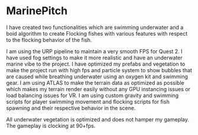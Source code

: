 # MarinePitch

I have created two functionalities which are swimming underwater and a boid algorithm to create Flocking fishes with various features with respect to the flocking behavior of the fish.

I am using the URP pipeline to maintain a very smooth FPS for Quest 2. I have used fog settings to make it more realistic and have an underwater marine vibe to the project.
I have optimized my prefabs and vegetation to make the project run with high fps and particle system to show bubbles that are caused while breathing underwater using an oxygen kit and swimming gear.
I am using ATLAS to make the terrain data as optimized as possible which makes my terrain render easily without any GPU instancing issues or load balancing issues for VR.
I am using custom gravity and swimming scripts for player swimming movement and flocking scripts for fish spawning and their respective behavior in the scene.

All underwater vegetation is optimized and does not hamper my gameplay. The gameplay is clocking at 90+fps.



